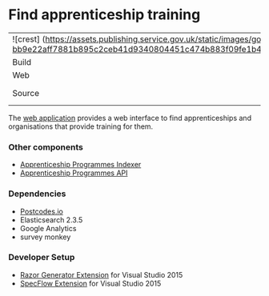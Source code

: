 # Find apprenticeship training

|               |               |
| ------------- | ------------- |
|![crest] (https://assets.publishing.service.gov.uk/static/images/govuk-crest-bb9e22aff7881b895c2ceb41d9340804451c474b883f09fe1b4026e76456f44b.png)|Find Apprenticeship Training|
| Build | <img alt="Build Status" src="https://sfa-gov-uk.visualstudio.com/DefaultCollection/_apis/public/build/definitions/c39e0c0b-7aff-4606-b160-3566f3bbce23/12/badge" /> |
| Web  | https://findapprenticeshiptraining.sfa.bis.gov.uk/ |
| Source  | https://github.com/SkillsFundingAgency/das-search  |

The [web application](https://www.findapprenticeship.service.gov.uk) provides a web interface to find apprenticeships and organisations that provide training for them.

### Other components
- [Apprenticeship Programmes Indexer](https://github.com/SkillsFundingAgency/das-apprenticeship-programs-indexer)
- [Apprenticeship Programmes API](https://github.com/SkillsFundingAgency/das-apprenticeship-programs-api)

### Dependencies 
- [Postcodes.io](http://postcodes.io)
- Elasticsearch 2.3.5
- Google Analytics
- survey monkey

### Developer Setup
- [Razor Generator Extension](https://visualstudiogallery.msdn.microsoft.com/1f6ec6ff-e89b-4c47-8e79-d2d68df894ec) for Visual Studio 2015
- [SpecFlow Extension](https://visualstudiogallery.msdn.microsoft.com/c74211e7-cb6e-4dfa-855d-df0ad4a37dd6) for Visual Studio 2015
